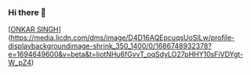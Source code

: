 ### Hi there 👋
[[ONKAR SINGH](https://github.com/onkarscode/onkarscode/assets/132985329/c447411e-1762-4b44-8090-cafbe2d0dae1)](https://media.licdn.com/dms/image/D4D16AQEpcuqsUoSlLw/profile-displaybackgroundimage-shrink_350_1400/0/1686748932378?e=1694649600&v=beta&t=IiotNHu6fGvvT_oqSdyLO27pHHY10sFiVDYgt-W_pZ4)

<!--
**onkarscode/onkarscode** is a ✨ _special_ ✨ repository because its `README.md` (this file) appears on your GitHub profile.

Here are some ideas to get you started:

- 🔭 I’m currently working on ...
- 🌱 I’m currently learning ...![ONKAR SINGH](https://github.com/onkarscode/onkarscode/assets/132985329/c447411e-1762-4b44-8090-cafbe2d0dae1)

- 👯 I’m looking to collaborate on ...
- 🤔 I’m looking for help with ...
- 💬 Ask me about ...
- 📫 How to reach me: ...
- 😄 Pronouns: ...
- ⚡ Fun fact: ...
-->
